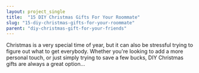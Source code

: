 ```yaml
---
layout: project_single
title:  "15 DIY Christmas Gifts For Your Roommate"
slug: "15-diy-christmas-gifts-for-your-roommate"
parent: "diy-christmas-gift-for-your-friends"
---
```

Christmas is a very special time of year, but it can also be stressful trying to figure out what to get everybody. Whether you're looking to add a more personal touch, or just simply trying to save a few bucks, DIY Christmas gifts are always a great option...